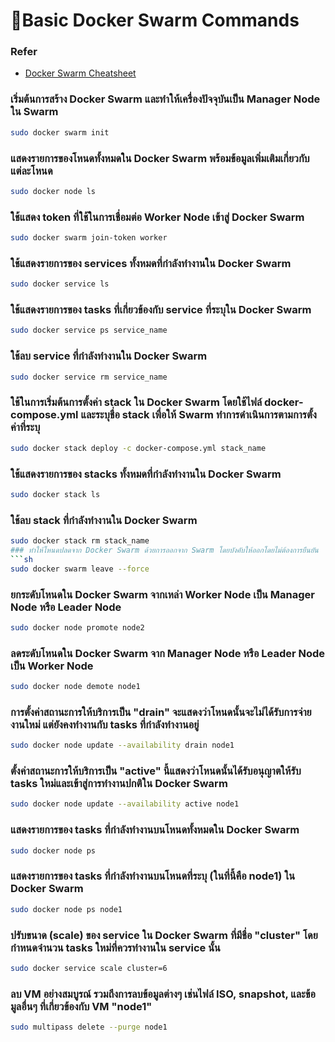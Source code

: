 # 🚩Basic Docker Swarm Commands
  ### Refer 
  - [Docker Swarm Cheatsheet](https://github.com/sematext/cheatsheets/blob/master/docker-swarm-cheatsheet.md)
  ### เริ่มต้นการสร้าง Docker Swarm และทำให้เครื่องปัจจุบันเป็น Manager Node ใน Swarm
  ```sh
  sudo docker swarm init
  ```
  ### แสดงรายการของโหนดทั้งหมดใน Docker Swarm พร้อมข้อมูลเพิ่มเติมเกี่ยวกับแต่ละโหนด
  ```sh
  sudo docker node ls
  ```
  ### ใช้แสดง token ที่ใช้ในการเชื่อมต่อ Worker Node เข้าสู่ Docker Swarm
  ```sh
  sudo docker swarm join-token worker
  ```
  ### ใช้แสดงรายการของ services ทั้งหมดที่กำลังทำงานใน Docker Swarm
  ```sh
  sudo docker service ls
  ```
  ### ใช้แสดงรายการของ tasks ที่เกี่ยวข้องกับ service ที่ระบุใน Docker Swarm
  ```sh
  sudo docker service ps service_name
  ```
  ### ใช้ลบ service ที่กำลังทำงานใน Docker Swarm
  ```sh
  sudo docker service rm service_name
  ```
  ### ใช้ในการเริ่มต้นการตั้งค่า stack ใน Docker Swarm โดยใช้ไฟล์ docker-compose.yml และระบุชื่อ stack เพื่อให้ Swarm ทำการดำเนินการตามการตั้งค่าที่ระบุ
  ```sh
  sudo docker stack deploy -c docker-compose.yml stack_name
  ```
  ### ใช้แสดงรายการของ stacks ทั้งหมดที่กำลังทำงานใน Docker Swarm
  ```sh
  sudo docker stack ls
  ```
  ### ใช้ลบ stack ที่กำลังทำงานใน Docker Swarm
  ```sh
  sudo docker stack rm stack_name
  ### ทำให้โหนดปลดจาก Docker Swarm ด้วยการออกจาก Swarm โดยบังคับให้ออกโดยไม่ต้องการยืนยัน
  ```sh
  sudo docker swarm leave --force
  ```
  ### ยกระดับโหนดใน Docker Swarm จากเหล่า Worker Node เป็น Manager Node หรือ Leader Node
  ```sh
  sudo docker node promote node2
  ```
  ### ลดระดับโหนดใน Docker Swarm จาก Manager Node หรือ Leader Node เป็น Worker Node
  ```sh
  sudo docker node demote node1
  ```
  ### การตั้งค่าสถานะการให้บริการเป็น "drain" จะแสดงว่าโหนดนั้นจะไม่ได้รับการจ่ายงานใหม่ แต่ยังคงทำงานกับ tasks ที่กำลังทำงานอยู่
  ```sh
  sudo docker node update --availability drain node1
  ```
  ### ตั้งค่าสถานะการให้บริการเป็น "active" นี้แสดงว่าโหนดนั้นได้รับอนุญาตให้รับ tasks ใหม่และเข้าสู่การทำงานปกติใน Docker Swarm
  ```sh
  sudo docker node update --availability active node1
  ```
  ### แสดงรายการของ tasks ที่กำลังทำงานบนโหนดทั้งหมดใน Docker Swarm
  ```sh
  sudo docker node ps
  ```
  ### แสดงรายการของ tasks ที่กำลังทำงานบนโหนดที่ระบุ (ในที่นี้คือ node1) ใน Docker Swarm
  ```sh
  sudo docker node ps node1
  ```
  ### ปรับขนาด (scale) ของ service ใน Docker Swarm ที่มีชื่อ "cluster" โดยกำหนดจำนวน tasks ใหม่ที่ควรทำงานใน service นั้น
  ```sh
  sudo docker service scale cluster=6
  ```
  ### ลบ VM อย่างสมบูรณ์ รวมถึงการลบข้อมูลต่างๆ เช่นไฟล์ ISO, snapshot, และข้อมูลอื่นๆ ที่เกี่ยวข้องกับ VM "node1"
  ```sh
  sudo multipass delete --purge node1
  ```